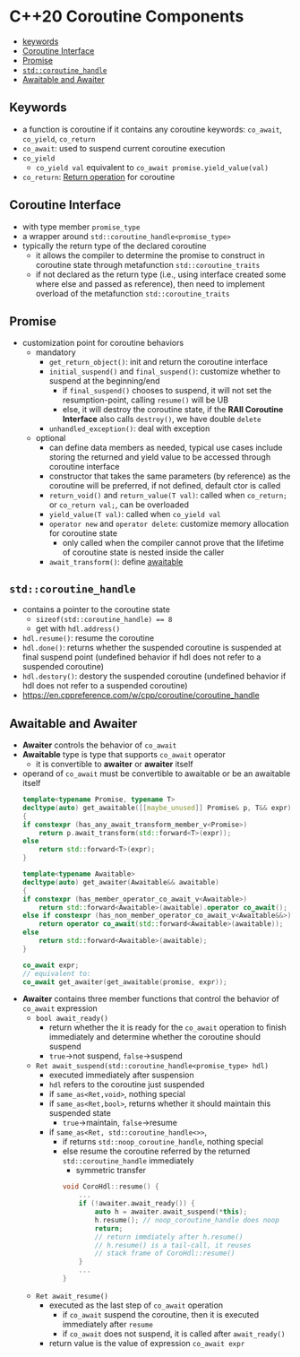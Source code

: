# C++20 Coroutine Components

- [keywords](#keywords)
- [Coroutine Interface](#coroutine-interface)
- [Promise](#promise)
- [`std::coroutine_handle`](#stdcoroutine_handle)
- [Awaitable and Awaiter](#awaitable-and-awaiter)

<!-- <p align="center">
    <img src="./coro_components.png">
</p> -->

## Keywords

- a function is coroutine if it contains any coroutine keywords: `co_await`, `co_yield`, `co_return`
- `co_await`: used to suspend current coroutine execution
- `co_yield`
    - `co_yield val` equivalent to `co_await promise.yield_value(val)`
- `co_return`: [Return operation](./coroutine_theory.md#return-operation-subroutine--coroutine) for coroutine

## Coroutine Interface

- with type member `promise_type`
- a wrapper around `std::coroutine_handle<promise_type>`
- typically the return type of the declared coroutine
    - it allows the compiler to determine the promise to construct in coroutine state through metafunction `std::coroutine_traits`
    - if not declared as the return type (i.e., using interface created some where else and passed as reference), then need to implement overload of the metafunction `std::coroutine_traits`

## Promise

- customization point for coroutine behaviors
    - mandatory
        - `get_return_object()`: init and return the coroutine interface
        - `initial_suspend()` and `final_suspend()`: customize whether to suspend at the beginning/end
            - if `final_suspend()` chooses to suspend, it will not set the resumption-point, calling `resume()` will be UB
            - else, it will destroy the coroutine state, if the __RAII Coroutine Interface__ also calls `destroy()`, we have double `delete`
        - `unhandled_exception()`: deal with exception
    - optional
        - can define data members as needed, typical use cases include storing the returned and yield value to be accessed through coroutine interface
        - constructor that takes the same parameters (by reference) as the coroutine will be preferred, if not defined, default ctor is called
        - `return_void()` and `return_value(T val)`: called when `co_return;` or `co_return val;`, can be overloaded
        - `yield_value(T val)`: called when `co_yield val`
        - `operator new` and `operator delete`: customize memory allocation for coroutine state
            - only called when the compiler cannot prove that the lifetime of coroutine state is nested inside the caller
        - `await_transform()`: define [awaitable](#awaitable)

## `std::coroutine_handle`

- contains a pointer to the coroutine state
    - `sizeof(std::coroutine_handle) == 8`
    - get with `hdl.address()`
- `hdl.resume()`: resume the coroutine
- `hdl.done()`: returns whether the suspended coroutine is suspended at final suspend point (undefined behavior if hdl does not refer to a suspended coroutine)
- `hdl.destory()`: destory the suspended coroutine (undefined behavior if hdl does not refer to a suspended coroutine)
- https://en.cppreference.com/w/cpp/coroutine/coroutine_handle

## Awaitable and Awaiter

- __Awaiter__ controls the behavior of `co_await`
- __Awaitable__ type is type that supports `co_await` operator
    - it is convertible to __awaiter__ or __awaiter__ itself
- operand of `co_await` must be convertible to awaitable or be an awaitable itself
    ```cpp
    template<typename Promise, typename T>
    decltype(auto) get_awaitable([[maybe_unused]] Promise& p, T&& expr)
    {
    if constexpr (has_any_await_transform_member_v<Promise>)
        return p.await_transform(std::forward<T>(expr));
    else
        return std::forward<T>(expr);
    }

    template<typename Awaitable>
    decltype(auto) get_awaiter(Awaitable&& awaitable)
    {
    if constexpr (has_member_operator_co_await_v<Awaitable>)
        return std::forward<Awaitable>(awaitable).operator co_await();
    else if constexpr (has_non_member_operator_co_await_v<Awaitable&&>)
        return operator co_await(std::forward<Awaitable>(awaitable));
    else
        return std::forward<Awaitable>(awaitable);
    }

    co_await expr;
    // equivalent to:
    co_await get_awaiter(get_awaitable(promise, expr));
    ```
- __Awaiter__ contains three member functions that control the behavior of `co_await` expression
    - `bool await_ready()`
        - return whether the it is ready for the `co_await` operation to finish immediately and determine whether the coroutine should suspend
        - `true`->not suspend, `false`->suspend
    - `Ret await_suspend(std::coroutine_handle<promise_type> hdl)`
        - executed immediately after suspension
        - `hdl` refers to the coroutine just suspended
        - if `same_as<Ret,void>`, nothing special
        - if `same_as<Ret,bool>`, returns whether it should maintain this suspended state
            - `true`->maintain, `false`->resume
        - if `same_as<Ret, std::coroutine_handle<>>`,
            - if returns `std::noop_coroutine_handle`, nothing special
            - else resume the coroutine referred by the returned `std::coroutine_handle` immediately
                - symmetric transfer
                ```cpp
                void CoroHdl::resume() {
                    ...
                    if (!awaiter.await_ready()) {
                        auto h = awaiter.await_suspend(*this);
                        h.resume(); // noop_coroutine_handle does noop
                        return;
                        // return immdiately after h.resume()
                        // h.resume() is a tail-call, it reuses
                        // stack frame of CoroHdl::resume()
                    }
                    ...
                }
                ```
    - `Ret await_resume()`
        - executed as the last step of `co_await` operation
            - if `co_await` suspend the coroutine, then it is executed immediately after `resume`
            - if `co_await` does not suspend, it is called after `await_ready()`
        - return value is the value of expression `co_await expr`